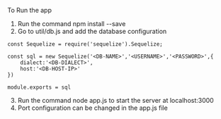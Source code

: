 To Run the app 

1. Run the command npm install --save
2. Go to util/db.js and add the database configuration 

```
const Sequelize = require('sequelize').Sequelize;

const sql = new Sequelize('<DB-NAME>','<USERNAME>','<PASSWORD>',{
    dialect:'<DB-DIALECT>',
    host:'<DB-HOST-IP>'
})

module.exports = sql

```

3. Run the command node app.js to start the server at localhost:3000
4. Port configuration can be changed in the app.js file